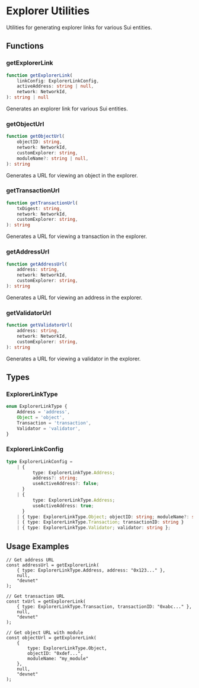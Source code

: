 # Explorer Utilities

Utilities for generating explorer links for various Sui entities.

## Functions

### getExplorerLink
```ts
function getExplorerLink(
    linkConfig: ExplorerLinkConfig,
    activeAddress: string | null,
    network: NetworkId,
): string | null
```
Generates an explorer link for various Sui entities.

### getObjectUrl
```ts
function getObjectUrl(
    objectID: string,
    network: NetworkId,
    customExplorer: string,
    moduleName?: string | null,
): string
```
Generates a URL for viewing an object in the explorer.

### getTransactionUrl
```ts
function getTransactionUrl(
    txDigest: string,
    network: NetworkId,
    customExplorer: string,
): string
```
Generates a URL for viewing a transaction in the explorer.

### getAddressUrl
```ts
function getAddressUrl(
    address: string,
    network: NetworkId,
    customExplorer: string,
): string
```
Generates a URL for viewing an address in the explorer.

### getValidatorUrl
```ts
function getValidatorUrl(
    address: string,
    network: NetworkId,
    customExplorer: string,
): string
```
Generates a URL for viewing a validator in the explorer.

## Types

### ExplorerLinkType
```ts
enum ExplorerLinkType {
    Address = 'address',
    Object = 'object',
    Transaction = 'transaction',
    Validator = 'validator',
}
```

### ExplorerLinkConfig
```ts
type ExplorerLinkConfig =
    | {
          type: ExplorerLinkType.Address;
          address?: string;
          useActiveAddress?: false;
      }
    | {
          type: ExplorerLinkType.Address;
          useActiveAddress: true;
      }
    | { type: ExplorerLinkType.Object; objectID: string; moduleName?: string }
    | { type: ExplorerLinkType.Transaction; transactionID: string }
    | { type: ExplorerLinkType.Validator; validator: string };
```

## Usage Examples

```tsx
// Get address URL
const addressUrl = getExplorerLink(
    { type: ExplorerLinkType.Address, address: "0x123..." },
    null,
    "devnet"
);

// Get transaction URL
const txUrl = getExplorerLink(
    { type: ExplorerLinkType.Transaction, transactionID: "0xabc..." },
    null,
    "devnet"
);

// Get object URL with module
const objectUrl = getExplorerLink(
    {
        type: ExplorerLinkType.Object,
        objectID: "0xdef...",
        moduleName: "my_module"
    },
    null,
    "devnet"
);
```